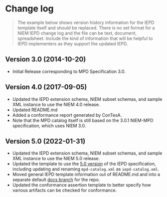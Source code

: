 
# Change  log

> The example below shows version history information for the IEPD template itself and should be replaced.  There is no set format for a NIEM IEPD change log and the file can be text, document, spreadsheet.  Include the kind of information that will be helpful to IEPD implementers as they support the updated IEPD.

## Version 3.0 (2014-10-20)

- Initial Release corresponding to MPD Specification 3.0.

## Version 4.0 (2017-09-05)

- Updated the IEPD extension schema, NIEM subset schemas, and sample XML instance to use the NIEM 4.0 release.
- Updated README.md
- Added a conformance report generated by ConTesA.
- Note that the MPD catalog itself is still based on the 3.0.1 NIEM-MPD specification, which uses NIEM 3.0.

## Version 5.0 (2022-01-31)

- Updated the IEPD extension schema, NIEM subset schemas, and sample XML instance to use the NIEM 5.0 release.
- Updated the template to use the [5.0 version](https://niem.github.io/MPD-Spec/v5.0/niem-iepd-spec.html) of the IEPD specification, including updating and renaming `mpd-catalog.xml` as `iepd-catalog.xml`.
- Moved general IEPD template information out of README.md and into a separate default [docs branch](https://github.com/NIEM/Template-IEPD/tree/docs) for the repo.
- Updated the conformance assertion template to better specify how various artifacts can be checked for conformance.
